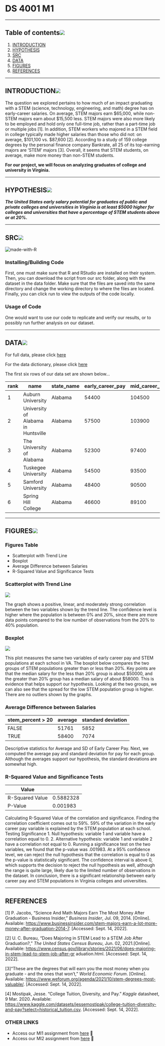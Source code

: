 # DS 4001 M1
---

## Table of contents[![](./images/pin.svg)](#table-of-contents)
1. [INTRODUCTION](#introduction)
2. [HYPOTHESIS](#hypothesis)
3. [SRC](#src)
4. [DATA](#data)
5. [FIGURES](#figures)
6. [REFERENCES](#references)

---

## INTRODUCTION[![](./images/pin.svg)](#introduction)
The question we explored pertains to how much of an impact graduating with a STEM (science,
technology, engineering, and math) degree has on early-career salaries. On average, STEM
majors earn $65,000, while non-STEM majors earn about $15,500 less. STEM majors were also
more likely to be employed and hold only one full-time job, rather than a part-time job or
multiple jobs [1]. In addition, STEM workers who majored in a STEM field in college typically
made higher salaries than those who did not: on average, $101,100 vs. $87,600 [2]. According to
a study of 159 college degrees by the personal finance company Bankrate, all 25 of its
top-earning majors are ‘STEM’ majors [3]. Overall, it seems that STEM students, on average,
make more money than non-STEM students. 

**For our project, we will focus on analyzing graduates of college and university in Virginia.**


---

## HYPOTHESIS[![](./images/pin.svg)](#hypothesis)
***The United States early salary potential for graduates of public and private colleges and
universities in Virginia is at least $5000 higher for colleges and universities that have a
percentage of STEM students above or at 20%.***

---

## SRC[![](./images/pin.svg)](#src)
![made-with-R](https://img.shields.io/badge/Made%20with-R-1f425f.svg)<br>

### Installing/Building Code

First, one must make sure that R and RStudio are installed on their system. Then, you can download the script from our src folder, along with the dataset in the data folder. Make sure that the files are saved into the same directory and change the working directory to where the files are located. Finally, you can click run to view the outputs of the code locally.

### Usage of Code

One would want to use our code to replicate and verify our results, or to possibly run further analysis on our dataset.

---
## DATA[![](./images/pin.svg)](#data)
For full data, please click [here](./data/salary_potential.csv)

For the data dictionary, please click [here](./data/Data_Dictionary)

The first six rows of our data set are shown below...

|rank|name                                                            |state_name    |early_career_pay|mid_career_pay|make_world_better_percent|stem_percent|
|----|----------------------------------------------------------------|--------------|----------------|--------------|-------------------------|------------|
|1   |Auburn University                                               |Alabama       |54400           |104500        |51                       |31          |
|2   |University of Alabama in Huntsville                             |Alabama       |57500           |103900        |59                       |45          |
|3   |The University of Alabama                                       |Alabama       |52300           |97400         |50                       |15          |
|4   |Tuskegee University                                             |Alabama       |54500           |93500         |61                       |30          |
|5   |Samford University                                              |Alabama       |48400           |90500         |52                       |3           |
|6   |Spring Hill College                                             |Alabama       |46600           |89100         |53                       |12          |


---

## FIGURES![](./images/pin.svg)

### **Figures Table**
* Scatterplot with Trend Line
* Boxplot
* Average Difference between Salaries
* R-Squared Value and Significance Tests

### **Scatterplot with Trend Line**
![](./figures/salary_and_stem.png)

The graph shows a positive, linear, and
moderately strong correlation between the two variables shown by the trend line. The confidence level is
higher where the population is between 0% and 20%, since there are more data points compared to the low
number of observations from the 20% to 40% population.

### **Boxplot**
![](./figures/boxplot_stem.png)

This plot measures the same two variables of early career pay and STEM populations at each school in
VA. The boxplot below compares the two groups of STEM populations greater than or less than 20%. Key
points are that the median salary for the less than 20% group is about $50000, and the greater than 20%
group has a median salary of about $58000. This is evidence that helps support our hypothesis. Looking at
the two groups, we can also see that the spread for the low STEM population group is higher. There are no
outliers shown by the graphs.

### **Average Difference between Salaries**

|stem_percent > 20|average|standard deviation|
|-----------------|-------|------------------|
|FALSE|51761|5852|
|TRUE|58400|7074|

Descriptive statistics for Average and SD of Early Career Pay. Next, we computed the average pay and
standard deviation for pay for each group. Although the averages support our hypothesis, the standard
deviations are somewhat high.

### **R-Squared Value and Significance Tests**

|Value||
|----|---|
|R-Squared Value|0.5882328|
|P-Value|0.001983|

Calculating R-Squared Value of the correlation and significance. Finding the correlation coefficient comes
out to 59%. 59% of the variation in the early career pay variable is explained by the STEM population at
each school.
Testing Significance 1. Null hypothesis: variable 1 and variable have a correlation equal to 0. 2. Alternative
hypothesis: variable 1 and variable 2 have a correlation not equal to 0.
Running a significance test on the two variables, we found that the p-value was .001983. At a 95% confidence
level, we can reject the null hypothesis that the correlation is equal to 0 as the p-value is statistically
significant. The confidence interval is above 0, which supports the decision to reject the null hypothesis as
well, although the range is quite large, likely due to the limited number of observations in the dataset.
In conclusion, there is a significant relationship between early career pay and STEM populations in Virginia
colleges and universities.

---

## REFERENCES

[1] P. Jacobs, “Science And Math Majors Earn The Most Money After Graduation - Business
Insider,” *Business Insider*, Jul. 09, 2014. [Online]. Available: https://www.businessinsider.com/stem-majors-earn-a-lot-more-money-after-graduation-2014-7. [Accessed: Sept. 14, 2022].

[2] U. C. Bureau, “Does Majoring in STEM Lead to a STEM Job After Graduation?,” *The
United States Census Bureau*, Jun. 02, 2021.[Online]. Available: https://www.census.gov/library/stories/2021/06/does-majoring-in-stem-lead-to-stem-job-after-gr
aduation.html. [Accessed: Sept. 14, 2022].

[3]“These are the degrees that will earn you the most money when you graduate - and the ones
that won’t,” *World Economic Forum*. [Online]. Available: https://www.weforum.org/agenda/2021/10/stem-degrees-most-valuable/. [Accessed: Sept. 14, 2022].

[4] Mostipak, Jesse. “College Tuition, Diversity, and Pay.” *Kaggle* datasheet, 9 Mar. 2020. Available: https://www.kaggle.com/datasets/jessemostipak/college-tuition-diversity-and-pay?select=historical_tuition.csv. [Accessed: Sept. 14, 2022].

### OTHER LINKS

- Access our MI1 assignment from [here](https://collab.its.virginia.edu/access/content/attachment/856376d0-e4da-47eb-9375-a797b1752c6f/Assignments/793163ca-d95c-4733-9c89-7b8072cf7e87/M1-1%20Hypothesis.pdf) 👋
- Access our MI2 assignment from [here](https://collab.its.virginia.edu/access/content/attachment/856376d0-e4da-47eb-9375-a797b1752c6f/Assignments/9e9b7b2b-222c-49b7-9cdf-ab961fabc74c/M1-2%20Establish%20Data%20to%20Analysis%20Plan%20_1_.pdf) 🤝
